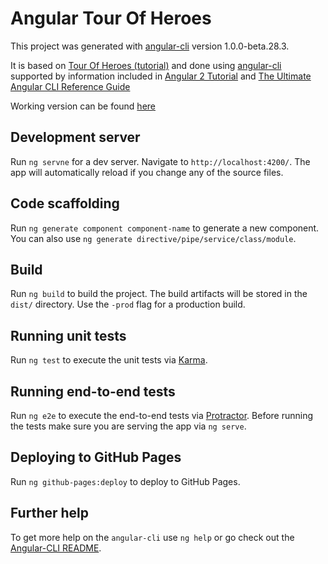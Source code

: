 # Angular Tour Of Heroes

This project was generated with [angular-cli](https://github.com/angular/angular-cli) version 1.0.0-beta.28.3.

It is based on [Tour Of Heroes (tutorial)](https://angular.io/docs/ts/latest/tutorial/) 
and done using [angular-cli](https://github.com/angular/angular-cli) 
supported by information included in [Angular 2 Tutorial](https://www.sitepoint.com/angular-2-tutorial/) 
and [The Ultimate Angular CLI Reference Guide](https://www.sitepoint.com/ultimate-angular-cli-reference/?utm_source=sitepoint&utm_medium=relatedinline&utm_term=&utm_campaign=relatedauthor)

Working version can be found [here](https://bielik20.github.io/angular-tour-of-heroes/)

## Development server
Run `ng servne` for a dev server. Navigate to `http://localhost:4200/`. The app will automatically reload if you change any of the source files.

## Code scaffolding

Run `ng generate component component-name` to generate a new component. You can also use `ng generate directive/pipe/service/class/module`.

## Build

Run `ng build` to build the project. The build artifacts will be stored in the `dist/` directory. Use the `-prod` flag for a production build.

## Running unit tests

Run `ng test` to execute the unit tests via [Karma](https://karma-runner.github.io).

## Running end-to-end tests

Run `ng e2e` to execute the end-to-end tests via [Protractor](http://www.protractortest.org/).
Before running the tests make sure you are serving the app via `ng serve`.

## Deploying to GitHub Pages

Run `ng github-pages:deploy` to deploy to GitHub Pages.

## Further help

To get more help on the `angular-cli` use `ng help` or go check out the [Angular-CLI README](https://github.com/angular/angular-cli/blob/master/README.md).
